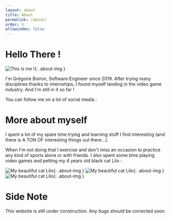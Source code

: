 ```yaml
---
layout: about
title: About
permalink: /about/
order: 5
allowindex: false
---
```


Hello There !
==================

![This is me !]({{site.url}}/assets/images/gregoire-boiron[300x300].jpg){: .about-img }

I'm Grégoire Boiron, Software Engineer since 2019. After trying many disciplines thanks to internships, I found myself landing in the video game industry.
And I'm still in it so far !

You can follow me on a lot of social media :

More about myself
==================

I spent a lot of my spare time trying and learning stuff I find interesting (and there is A TON OF interesting things out there...). 

When I'm not doing that I exercise and don't miss an occasion to practice any kind of sports alone or with friends.
I also spent some time playing video games and petting my 4 years old black cat Lilo :

![My beautiful cat Lilo]({{site.url}}/assets/images/lilo-blue[300x300].jpg){: .about-img }
![My beautiful cat Lilo]({{site.url}}/assets/images/lilo[300x300].jpg){: .about-img }
![My beautiful cat Lilo]({{site.url}}/assets/images/lilo-red[300x300].jpg){: .about-img }




Side Note
==================
 This website is still under construction. Any bugs should be corrected soon.
